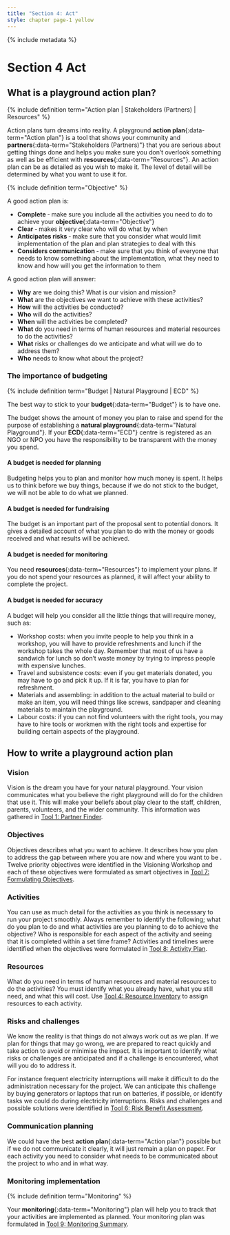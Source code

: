```yaml
---
title: "Section 4: Act"
style: chapter page-1 yellow
---
```


{% include metadata %}

# **Section 4** Act

## What is a playground action plan?

{% include definition term="Action plan | Stakeholders (Partners) | Resources" %}

Action plans turn dreams into reality. A playground **action plan**{:data-term="Action plan"} is a tool that shows your community and **partners**{:data-term="Stakeholders (Partners)"} that you are serious about getting things done and helps you make sure you don’t overlook something as well as be efficient with **resources**{:data-term="Resources"}. An action plan can be as detailed as you wish to make it. The level of detail will be determined by what you want to use it for.

{% include definition term="Objective" %}

A good action plan is:

- **Complete** ‐ make sure you include all the activities you need to do to achieve your **objective**{:data-term="Objective"}
- **Clear** ‐ makes it very clear who will do what by when
- **Anticipates risks** ‐ make sure that you consider what would limit implementation of the plan and plan strategies to deal with this
- **Considers communication** ‐ make sure that you think of everyone that needs to know something about the implementation, what they need to know and how will you get the information to them

A good action plan will answer:

- **Why** are we doing this? What is our vision and mission?
- **What** are the objectives we want to achieve with these activities?
- **How** will the activities be conducted?
- **Who** will do the activities?
- **When** will the activities be completed?
- **What** do you need in terms of human resources and material resources to do the activities?
- **What** risks or challenges do we anticipate and what will we do to address them?
- **Who** needs to know what about the project?

### The importance of budgeting

{% include definition term="Budget | Natural Playground | ECD" %}

The best way to stick to your **budget**{:data-term="Budget"} is to have one.

The budget shows the amount of money you plan to raise and spend for the purpose of establishing a **natural playground**{:data-term="Natural Playground"}. If your **ECD**{:data-term="ECD"} centre is registered as an NGO or NPO you have the responsibility to be transparent with the money you spend.

#### A budget is needed for planning

Budgeting helps you to plan and monitor how much money is spent. It helps us to think before we buy things, because if we do not stick to the budget, we will not be able to do what we planned.

#### A budget is needed for fundraising

The budget is an important part of the proposal sent to potential donors. It gives a detailed account of what you plan to do with the money or goods received and what results will be achieved.

#### A budget is needed for monitoring

You need **resources**{:data-term="Resources"} to implement your plans. If you do not spend your resources as planned, it will affect your ability to complete the project.

#### A budget is needed for accuracy

A budget will help you consider all the little things that will require money, such as:

-   Workshop costs: when you invite people to help you think in a workshop, you will have to provide refreshments and lunch if the workshop takes the whole day. Remember that most of us have a sandwich for lunch so don’t waste money by trying to impress people with expensive lunches.
-   Travel and subsistence costs: even if you get materials donated, you may have to go and pick it up. If it is far, you have to plan for refreshment.
-   Materials and assembling: in addition to the actual material to build or make an item, you will need things like screws, sandpaper and cleaning materials to maintain the playground.
-   Labour costs: if you can not find volunteers with the right tools, you may have to hire tools or workmen with the right tools and expertise for building certain aspects of the playground.

## How to write a playground action plan

### Vision

Vision is the dream you have for your natural playground. Your vision communicates what you believe the right playground will do for the children that use it. This will make your beliefs about play clear to the staff, children, parents, volunteers, and the wider community. This information was gathered in [Tool 1: Partner Finder](06-01.html).

### Objectives

Objectives describes what you want to achieve. It describes how you plan to address the gap between where you are now and where you want to be . Twelve priority objectives were identified in the Visioning Workshop and each of these objectives were formulated as smart objectives in [Tool 7: Formulating Objectives](06-07.html).

### Activities

You can use as much detail for the activities as you think is necessary to run your project smoothly. Always remember to identify the following; what do you plan to do and what activities are you planning to do to achieve the objective? Who is responsible for each aspect of the activity and seeing that it is completed within a set time frame? Activities and timelines were identified when the objectives were formulated in [Tool 8: Activity Plan](06-08.html).

### Resources

What do you need in terms of human resources and material resources to do the activities? You must identify what you already have, what you still need, and what this will cost. Use [Tool 4: Resource Inventory](06-04.html) to assign resources to each activity.

### Risks and challenges

We know the reality is that things do not always work out as we plan. If we plan for things that may go wrong, we are prepared to react quickly and take action to avoid or minimise the impact. It is important to identify what risks or challenges are anticipated and if a challenge is encountered, what will you do to address it.

For instance frequent electricity interruptions will make it difficult to do the administration necessary for the project. We can anticipate this challenge by buying generators or laptops that run on batteries, if possible, or identify tasks we could do during electricity interruptions. Risks and challenges and possible solutions were identified in [Tool 6: Risk Benefit Assessment](06-06.html).

### Communication planning

We could have the best **action plan**{:data-term="Action plan"} possible but if we do not communicate it clearly, it will just remain a plan on paper. For each activity you need to consider what needs to be communicated about the project to who and in what way.

### Monitoring implementation

{% include definition term="Monitoring" %}

Your **monitoring**{:data-term="Monitoring"} plan will help you to track that your activities are implemented as planned. Your monitoring plan was formulated in [Tool 9: Monitoring Summary](06-09.html).
